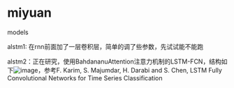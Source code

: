 # miyuan
models

alstm1: 在rnn前面加了一层卷积层，简单的调了些参数，先试试能不能跑 

alstm2：正在研究，使用BahdananuAttention注意力机制的LSTM-FCN，结构如下![image](https://github.com/SKYDOGGGG/miyuan/assets/140141758/9da751b8-cb34-4c4b-9bf5-d43a026da48d)，参考F. Karim, S. Majumdar, H. Darabi and S. Chen, LSTM Fully Convolutional Networks for Time Series Classification


